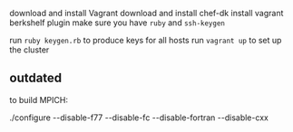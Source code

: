 download and install Vagrant
download and install chef-dk
install vagrant berkshelf plugin
make sure you have `ruby` and `ssh-keygen`

run `ruby keygen.rb` to produce keys for all hosts
run `vagrant up` to set up the cluster

## outdated

to build MPICH:

 ./configure --disable-f77 --disable-fc --disable-fortran --disable-cxx
